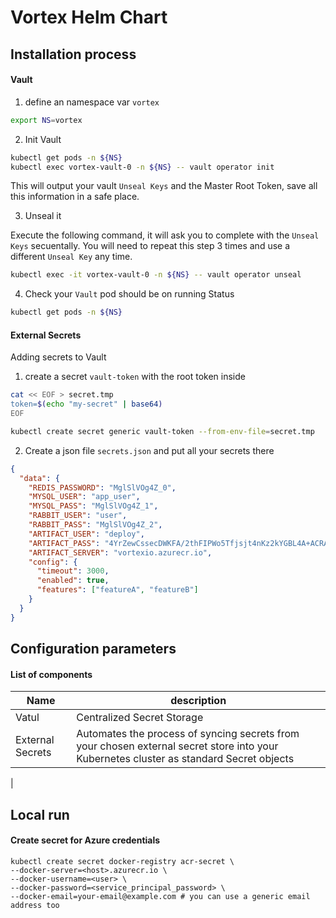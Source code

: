 # Vortex Helm Chart

## Installation process

#### Vault

1. define an namespace var `vortex`

```bash
export NS=vortex
```

2. Init Vault
```bash
kubectl get pods -n ${NS}
kubectl exec vortex-vault-0 -n ${NS} -- vault operator init
```

This will output your vault `Unseal Keys` and the Master Root Token, save all this information in a safe place.

3. Unseal it

Execute the following command, it will ask you to complete with the `Unseal Keys` secuentally. You will need to repeat this step 3 times and use a different `Unseal Key` any time.

```bash
kubectl exec -it vortex-vault-0 -n ${NS} -- vault operator unseal
```

4. Check your `Vault` pod should be on running Status

```bash
kubectl get pods -n ${NS}
```

#### External Secrets

Adding secrets to Vault

1. create a secret `vault-token` with the root token inside

```bash
cat << EOF > secret.tmp
token=$(echo "my-secret" | base64)
EOF

kubectl create secret generic vault-token --from-env-file=secret.tmp
```


2. Create a json file `secrets.json` and put all your secrets there 

```json
{
  "data": {
    "REDIS_PASSWORD": "MglSlVOg4Z_0",
    "MYSQL_USER": "app_user",
    "MYSQL_PASS": "MglSlVOg4Z_1",
    "RABBIT_USER": "user",
    "RABBIT_PASS": "MglSlVOg4Z_2",
    "ARTIFACT_USER": "deploy",
    "ARTIFACT_PASS": "4YrZewCssecDWKFA/2thFIPWo5Tfjsjt4nKz2kYGBL4A+ACRA6O1mo",
    "ARTIFACT_SERVER": "vortexio.azurecr.io",
    "config": {
      "timeout": 3000,
      "enabled": true,
      "features": ["featureA", "featureB"]
    }
  }
}
```

## Configuration parameters

#### List of components

| Name    | description |
| -------- | ------- |
| Vatul  | Centralized Secret Storage   |
| External Secrets | Automates the process of syncing secrets from your chosen external secret store into your Kubernetes cluster as standard Secret objects |
|



## Local run

#### Create secret for Azure credentials

```
kubectl create secret docker-registry acr-secret \
--docker-server=<host>.azurecr.io \
--docker-username=<user> \
--docker-password=<service_principal_password> \
--docker-email=your-email@example.com # you can use a generic email address too
```